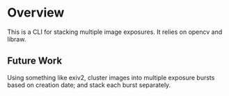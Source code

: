 # Overview

This is a CLI for stacking multiple image exposures.  It relies on opencv and libraw.

## Future Work

Using something like exiv2, cluster images into multiple exposure bursts based on creation date; and stack each burst separately.